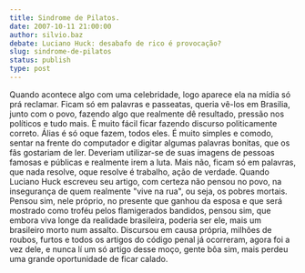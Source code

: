 ```yaml
---
title: Sindrome de Pilatos.
date: 2007-10-11 21:00:00
author: silvio.baz
debate: Luciano Huck: desabafo de rico é provocação?
slug: sindrome-de-pilatos
status: publish 
type: post
---
```


Quando acontece algo com uma celebridade, logo aparece ela na mídia só prá reclamar. Ficam só em palavras e passeatas, queria vê-los em Brasilia, junto com o povo, fazendo algo que realmente dê resultado, pressão nos políticos e tudo mais. È muito fácil ficar fazendo discurso politicamente correto. Álias é só oque fazem, todos eles. É muito simples e comodo, sentar na frente do computador e digitar algumas palavras bonitas, que os fâs gostariam de ler. Deveriam utilizar-se de suas imagens de pessoas famosas e públicas e realmente irem a luta. Mais não, ficam só em palavras, que nada resolve, oque resolve é trabalho, ação de verdade. Quando Luciano Huck escreveu seu artigo, com certeza não pensou no povo, na insegurança de quem realmente "vive na rua", ou seja, os pobres mortais. Pensou sim, nele próprio, no presente que ganhou da esposa e que será mostrado como troféu pelos flamigerados bandidos, pensou sim, que embora viva longe da realidade brasileira, poderia ser ele, mais um brasileiro morto num assalto. Discursou em causa própria, milhões de roubos, furtos e todos os artigos do código penal já ocorreram, agora foi a vez dele, e nunca lí um só artigo desse moço, gente bôa sim, mais perdeu uma grande oportunidade de ficar calado.

